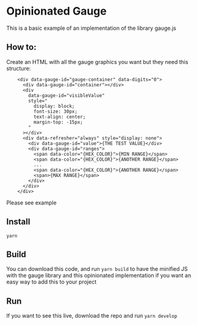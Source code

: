 # Opinionated Gauge

This is a basic example of an implementation of the library gauge.js

## How to:

Create an HTML with all the gauge graphics you want but they need this structure:

```
    <div data-gauge-id="gauge-container" data-digits="0">
      <div data-gauge-id="container"></div>
      <div
        data-gauge-id="visibleValue"
        style="
          display: block;
          font-size: 30px;
          text-align: center;
          margin-top: -15px;
        "
      ></div>
      <div data-refresher="always" style="display: none">
        <div data-gauge-id="value">{THE TEST VALUE}</div>
        <div data-gauge-id="ranges">
          <span data-color="{HEX_COLOR}">{MIN RANGE}</span>
          <span data-color="{HEX_COLOR}">{ANOTHER RANGE}</span>
          ...
          <span data-color="{HEX_COLOR}">{ANOTHER RANGE}</span>
          <span>{MAX RANGE}</span>
        </div>
      </div>
    </div>
```

Please see example

## Install

`yarn`

## Build

You can download this code, and run `yarn build` to have the minified JS with the gauge library and this opinionated implementation if you want an easy way to add this to your project

## Run

If you want to see this live, download the repo and run `yarn develop`
